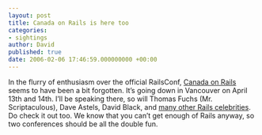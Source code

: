 ```yaml
---
layout: post
title: Canada on Rails is here too
categories:
- sightings
author: David
published: true
date: 2006-02-06 17:46:59.000000000 +00:00
---
```

<p>In the flurry of enthusiasm over the official RailsConf, <a href="http://canadaonrails.com">Canada on Rails</a> seems to have been a bit forgotten. It&#8217;s going down in Vancouver on April 13th and 14th. I&#8217;ll be speaking there, so will Thomas Fuchs (Mr. Scriptaculous), Dave Astels, David Black, and <a href="http://canadaonrails.com/conference.html">many other Rails celebrities</a>. Do check it out too. We know that you can&#8217;t get enough of Rails anyway, so two conferences should be all the double fun.</p>